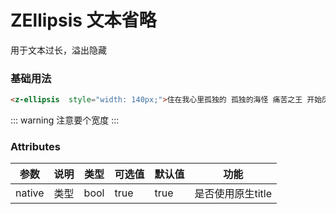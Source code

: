 # ZEllipsis  文本省略
用于文本过长，溢出隐藏

### 基础用法

```html
<z-ellipsis  style="width: 140px;">住在我心里孤独的 孤独的海怪 痛苦之王 开始厌倦 深海的光 停滞的海浪</z-ellipsis>
```


::: warning
注意要个宽度
:::
### Attributes
| 参数      | 说明    | 类型      | 可选值       | 默认值   | 功能 |
|---------- |-------- |---------- |-------------  |-------- |-------- |
| native     | 类型   | bool    |   true |     true   | 是否使用原生title|